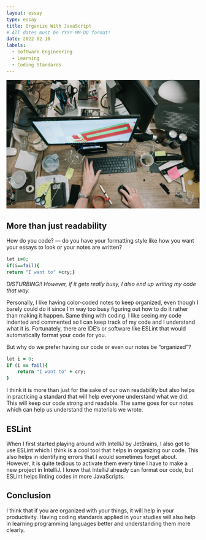 ```yaml
---
layout: essay
type: essay
title: Organize With JavaScript
# All dates must be YYYY-MM-DD format!
date: 2022-02-10
labels:
  - Software Engineering
  - Learning
  - Coding Standards
---
```


<img class="ui image medium" src="../images/unorganize.jpg">

## More than just readability
How do you code? — do you have your formatting style like how you want your essays to look or your notes are written?
  
  ```ruby
  let i=0;
  if(i==fail){
  return "I want to" +cry;}
  ```
  
*DISTURBING!! However, if it gets really busy, I also end up writing my code that way.*

Personally, I like having color-coded notes to keep organized, even though I barely could do it since I’m way too busy figuring out how to do it rather than making it happen. Same thing with coding. I like seeing my code indented and commented so I can keep track of my code and I understand what it is. Fortunately, there are IDE’s or software like ESLint that would automatically format your code for you.
  
But why do we prefer having our code or even our notes be “organized”? 

  ```ruby
  let i = 0;
  if (i == fail){
      return "I want to" + cry;
  }
  ```

I think it is more than just for the sake of our own readability but also helps in practicing a standard that will help everyone understand what we did. This will keep our code strong and readable. The same goes for our notes which can help us understand the materials we wrote.


## ESLint

When I first started playing around with IntelliJ by JetBrains, I also got to use ESLint which I think is a cool tool that helps in organizing our code. This also helps in identifying errors that I would sometimes forget about. However, it is quite tedious to activate them every time I have to make a new project in IntelliJ. I know that IntelliJ already can format our code, but ESLint helps linting codes in more JavaScripts. 

## Conclusion

I think that if you are organized with your things, it will help in your productivity. Having coding standards applied in your studies will also help in learning programming languages better and understanding them more clearly.
